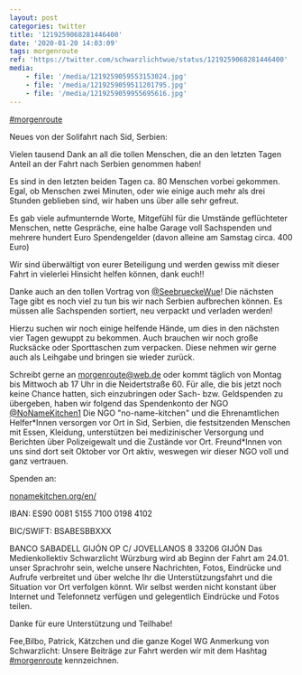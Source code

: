 ```yaml
---
layout: post
categories: twitter
title: '1219259068281446400'
date: '2020-01-20 14:03:09'
tags: morgenroute
ref: 'https://twitter.com/schwarzlichtwue/status/1219259068281446400'
media:
    - file: '/media/1219259059553153024.jpg'
    - file: '/media/1219259059511201795.jpg'
    - file: '/media/1219259059955695616.jpg'
---
```

[#morgenroute](/t/morgenroute)



Neues von der Solifahrt nach Sid, Serbien:



Vielen tausend Dank an all die tollen Menschen, die an den letzten Tagen Anteil an der Fahrt nach Serbien genommen haben!

Es sind in den letzten beiden Tagen ca. 80 Menschen vorbei gekommen. 
Egal, ob Menschen zwei Minuten, oder wie einige auch mehr als drei Stunden geblieben sind, wir haben uns über alle sehr gefreut.

Es gab viele aufmunternde Worte, Mitgefühl für die Umstände geflüchteter Menschen, nette Gespräche, eine halbe Garage voll Sachspenden und    mehrere hundert Euro Spendengelder (davon alleine am Samstag circa. 400 Euro) 

Wir sind überwältigt von eurer Beteiligung und werden gewiss mit dieser Fahrt in vielerlei Hinsicht helfen können, dank euch!!

Danke auch an den tollen Vortrag von [@SeebrueckeWue](https://twitter.com/SeebrueckeWue)!
Die nächsten Tage gibt es noch viel zu tun bis wir nach Serbien aufbrechen können. Es müssen alle Sachspenden sortiert, neu verpackt und verladen werden!

Hierzu suchen wir noch einige helfende Hände, um dies in den nächsten vier Tagen gewuppt zu bekommen.
Auch brauchen wir noch große Rucksäcke oder Sporttaschen zum verpacken. Diese nehmen wir gerne auch als Leihgabe und bringen sie wieder zurück.

Schreibt gerne an morgenroute@web.de oder kommt täglich von Montag bis Mittwoch ab 17 Uhr in die Neidertstraße 60.
Für alle, die bis jetzt noch keine Chance hatten, sich einzubringen oder Sach- bzw. Geldspenden zu übergeben, haben wir folgend das Spendenkonto der NGO [@NoNameKitchen1](https://twitter.com/NoNameKitchen1)
Die NGO "no-name-kitchen" und die Ehrenamtlichen Helfer\*Innen versorgen vor Ort in Sid, Serbien, die festsitzenden Menschen mit Essen, Kleidung, unterstützen bei medizinischer Versorgung und Berichten über Polizeigewalt und die Zustände vor Ort.
Freund\*Innen von uns sind dort seit Oktober vor Ort aktiv, weswegen wir dieser NGO voll und ganz vertrauen.



Spenden an:

[nonamekitchen.org/en/](https://www.nonamekitchen.org/en/)

IBAN: ES90 0081 5155 7100 0198 4102

BIC/SWIFT: BSABESBBXXX

BANCO SABADELL GIJÓN OP C/ JOVELLANOS 8 33206 GIJÓN
Das Medienkollektiv Schwarzlicht Würzburg wird ab Beginn der Fahrt am 24.01. unser Sprachrohr sein, welche unsere Nachrichten, Fotos, Eindrücke und Aufrufe verbreitet und über welche Ihr die Unterstützungsfahrt und die Situation vor Ort verfolgen könnt.
Wir selbst werden nicht konstant über Internet und Telefonnetz verfügen und gelegentlich Eindrücke und Fotos teilen.

Danke für eure  Unterstützung und Teilhabe!

Fee,Bilbo, Patrick, Kätzchen und die ganze Kogel WG
Anmerkung von Schwarzlicht: Unsere Beiträge zur Fahrt werden wir mit dem Hashtag [#morgenroute](/t/morgenroute) kennzeichnen.